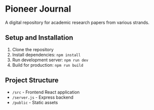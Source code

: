 # Pioneer Journal

A digital repository for academic research papers from various strands.

## Setup and Installation

1. Clone the repository
2. Install dependencies: `npm install`
3. Run development server: `npm run dev`
4. Build for production: `npm run build`

## Project Structure

- `/src` - Frontend React application
- `/server.js` - Express backend
- `/public` - Static assets